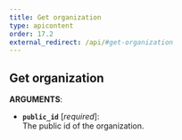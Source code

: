 ```yaml
---
title: Get organization
type: apicontent
order: 17.2
external_redirect: /api/#get-organization
---
```


## Get organization

**ARGUMENTS**:

* **`public_id`** [*required*]:  
    The public id of the organization.

